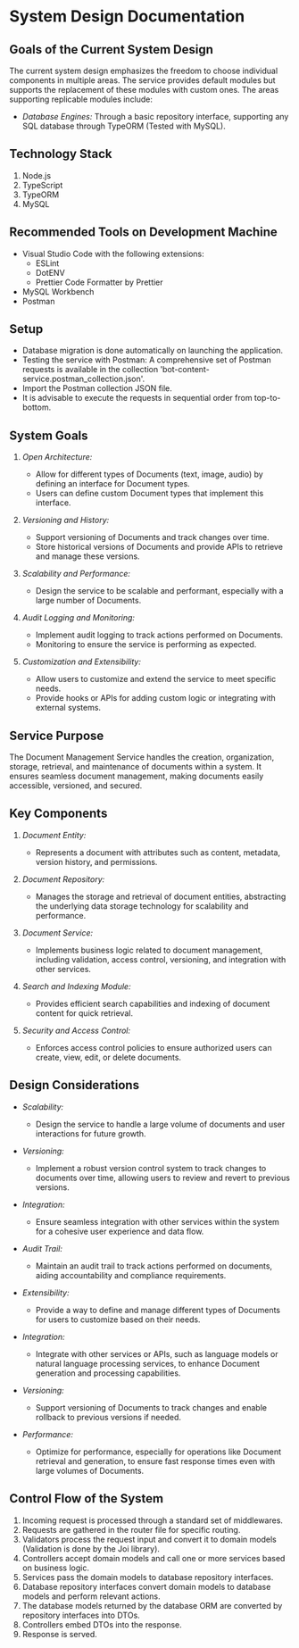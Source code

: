 # System Design Documentation

## Goals of the Current System Design

The current system design emphasizes the freedom to choose individual components in multiple areas. The service provides default modules but supports the replacement of these modules with custom ones. The areas supporting replicable modules include:

- *Database Engines:* Through a basic repository interface, supporting any SQL database through TypeORM (Tested with MySQL).

## Technology Stack

1. Node.js
2. TypeScript
3. TypeORM
4. MySQL

## Recommended Tools on Development Machine

- Visual Studio Code with the following extensions:
  - ESLint
  - DotENV
  - Prettier Code Formatter by Prettier
- MySQL Workbench
- Postman

## Setup

- Database migration is done automatically on launching the application.
- Testing the service with Postman: A comprehensive set of Postman requests is available in the collection 'bot-content-service.postman_collection.json'.
- Import the Postman collection JSON file.
- It is advisable to execute the requests in sequential order from top-to-bottom.

## System Goals

1. *Open Architecture:*
   - Allow for different types of Documents (text, image, audio) by defining an interface for Document types.
   - Users can define custom Document types that implement this interface.

2. *Versioning and History:*
   - Support versioning of Documents and track changes over time.
   - Store historical versions of Documents and provide APIs to retrieve and manage these versions.

3. *Scalability and Performance:*
   - Design the service to be scalable and performant, especially with a large number of Documents.

4. *Audit Logging and Monitoring:*
   - Implement audit logging to track actions performed on Documents.
   - Monitoring to ensure the service is performing as expected.

5. *Customization and Extensibility:*
   - Allow users to customize and extend the service to meet specific needs.
   - Provide hooks or APIs for adding custom logic or integrating with external systems.

## Service Purpose

The Document Management Service handles the creation, organization, storage, retrieval, and maintenance of documents within a system. It ensures seamless document management, making documents easily accessible, versioned, and secured.

## Key Components

1. *Document Entity:*
   - Represents a document with attributes such as content, metadata, version history, and permissions.

2. *Document Repository:*
   - Manages the storage and retrieval of document entities, abstracting the underlying data storage technology for scalability and performance.

3. *Document Service:*
   - Implements business logic related to document management, including validation, access control, versioning, and integration with other services.

4. *Search and Indexing Module:*
   - Provides efficient search capabilities and indexing of document content for quick retrieval.

5. *Security and Access Control:*
   - Enforces access control policies to ensure authorized users can create, view, edit, or delete documents.

## Design Considerations

- *Scalability:*
  - Design the service to handle a large volume of documents and user interactions for future growth.

- *Versioning:*
  - Implement a robust version control system to track changes to documents over time, allowing users to review and revert to previous versions.

- *Integration:*
  - Ensure seamless integration with other services within the system for a cohesive user experience and data flow.

- *Audit Trail:*
  - Maintain an audit trail to track actions performed on documents, aiding accountability and compliance requirements.

- *Extensibility:*
  - Provide a way to define and manage different types of Documents for users to customize based on their needs.

- *Integration:*
  - Integrate with other services or APIs, such as language models or natural language processing services, to enhance Document generation and processing capabilities.

- *Versioning:*
  - Support versioning of Documents to track changes and enable rollback to previous versions if needed.

- *Performance:*
  - Optimize for performance, especially for operations like Document retrieval and generation, to ensure fast response times even with large volumes of Documents.

## Control Flow of the System

1. Incoming request is processed through a standard set of middlewares.
2. Requests are gathered in the router file for specific routing.
3. Validators process the request input and convert it to domain models (Validation is done by the Joi library).
4. Controllers accept domain models and call one or more services based on business logic.
5. Services pass the domain models to database repository interfaces.
6. Database repository interfaces convert domain models to database models and perform relevant actions.
7. The database models returned by the database ORM are converted by repository interfaces into DTOs.
8. Controllers embed DTOs into the response.
9. Response is served.